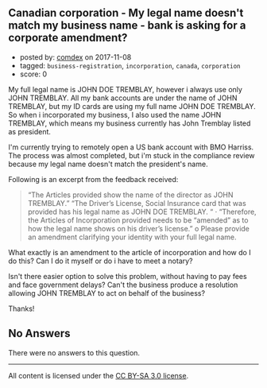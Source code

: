 ## Canadian corporation - My legal name doesn't match my business name - bank is asking for a corporate amendment?

- posted by: [comdex](https://stackexchange.com/users/9878004/comdex) on 2017-11-08
- tagged: `business-registration`, `incorporation`, `canada`, `corporation`
- score: 0

My full legal name is JOHN DOE TREMBLAY, however i always use only JOHN TREMBLAY. All my bank accounts are under the name of JOHN TREMBLAY, but my ID cards are using my full name JOHN DOE TREMBLAY. So when i incorporated my business, I also used the name JOHN TREMBLAY, which means my business currently has John Tremblay listed as president.

I'm currently trying to remotely open a US bank account with BMO Harriss. The process was almost completed, but i'm stuck in the compliance review because my legal name doesn't match the president's name.

Following is an excerpt from the feedback received:

> “The Articles provided show the name of the director as JOHN
> TREMBLAY.” “The Driver’s License, Social Insurance card that was
> provided has his legal name as JOHN DOE TREMBLAY. “ · “Therefore, the
> Articles of Incorporation provided needs to be “amended” as to how the
> legal name shows on his driver’s license.” o Please provide an
> amendment clarifying your identity with your full legal name.

What exactly is an amendment to the article of incorporation and how do I do this? Can I do it myself or do i have to meet a notary?

Isn't there easier option to solve this problem, without having to pay fees and face government delays? Can't the business produce a resolution allowing JOHN TREMBLAY to act on behalf of the business?

Thanks!

## No Answers

There were no answers to this question.


---

All content is licensed under the [CC BY-SA 3.0 license](https://creativecommons.org/licenses/by-sa/3.0/).
